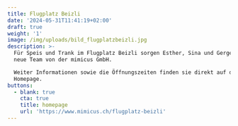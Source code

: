 ```yaml
---
title: Flugplatz Beizli
date: '2024-05-31T11:41:19+02:00'
draft: true
weight: '1'
image: /img/uploads/bild_flugplatzbeizli.jpg
description: >-
  Für Speis und Trank im Flugplatz Beizli sorgen Esther, Sina und Gergey, das
  neue Team von der mimicus GmbH.

  Weiter Informationen sowie die Öffnungszeiten finden sie direkt auf der
  Homepage.
buttons:
  - blank: true
    cta: true
    title: homepage
    url: 'https://www.mimicus.ch/flugplatz-beizli'
---
```


